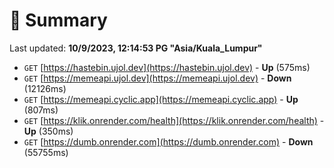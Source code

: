 # 📖 Summary
Last updated: **10/9/2023, 12:14:53 PG "Asia/Kuala_Lumpur"**

- `GET` [https://hastebin.ujol.dev](https://hastebin.ujol.dev) - **Up** (575ms)
- `GET` [https://memeapi.ujol.dev](https://memeapi.ujol.dev) - **Down** (12126ms)
- `GET` [https://memeapi.cyclic.app](https://memeapi.cyclic.app) - **Up** (807ms)
- `GET` [https://klik.onrender.com/health](https://klik.onrender.com/health) - **Up** (350ms)
- `GET` [https://dumb.onrender.com](https://dumb.onrender.com) - **Down** (55755ms)
